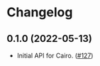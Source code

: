 # Changelog

## 0.1.0 (2022-05-13)

- Initial API for Cairo. ([#127](https://github.com/OpenZeppelin/contracts-wizard/pull/127))
